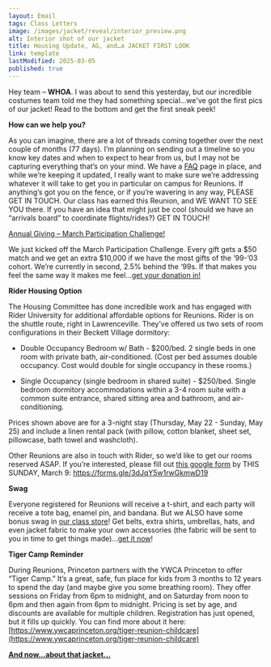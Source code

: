 ```yaml
---
layout: Email
tags: Class Letters
image: /images/jacket/reveal/interior_preview.png
alt: Interior shot of our jacket
title: Housing Update, AG, and…a JACKET FIRST LOOK
link: template
lastModified: 2025-03-05
published: true
---
```


Hey team – **WHOA**. I was about to send this yesterday, but our incredible costumes team told me they had something special…we've got the first pics of our jacket! Read to the bottom and get the first sneak peek!

**How can we help you?**

As you can imagine, there are a lot of threads coming together over the next couple of months (77 days). I’m planning on sending out a timeline so you know key dates and when to expect to hear from us, but I may not be capturing everything that’s on your mind. We have a [FAQ](https://reunions.princeton2000.org/faq/) page in place, and while we’re keeping it updated, I really want to make sure we’re addressing whatever it will take to get you in particular on campus for Reunions. If anything’s got you on the fence, or if you’re wavering in any way, PLEASE GET IN TOUCH. Our class has earned this Reunion, and WE WANT TO SEE YOU there. If you have an idea that might just be cool (should we have an “arrivals board” to coordinate flights/rides?) GET IN TOUCH!

[Annual Giving – March Participation Challenge!](https://agchallenge.princeton.edu)

We just kicked off the March Participation Challenge. Every gift gets a $50 match and we get an extra $10,000 if we have the most gifts of the ’99-’03 cohort. We’re currently in second, 2.5% behind the ‘99s. If that makes you feel the same way it makes me feel…[get your donation in!](https://agchallenge.princeton.edu)

**Rider Housing Option**

The Housing Committee has done incredible work and has engaged with Rider University for additional affordable options for Reunions. Rider is on the shuttle route, right in Lawrenceville. They’ve offered us two sets of room configurations in their Beckett Village dormitory:

- Double Occupancy Bedroom w/ Bath - $200/bed. 2 single beds in one room with private bath, air-conditioned. (Cost per bed assumes double occupancy. Cost would double for single occupancy in these rooms.)

- Single Occupancy (single bedroom in shared suite) - $250/bed. Single bedroom dormitory accommodations within a 3-4 room suite with a common suite entrance, shared sitting area and bathroom, and air-conditioning.

Prices shown above are for a 3-night stay (Thursday, May 22 - Sunday, May 25) and include a linen rental pack (with pillow, cotton blanket, sheet set, pillowcase, bath towel and washcloth).

Other Reunions are also in touch with Rider, so we’d like to get our rooms reserved ASAP. If you’re interested, please fill out [this google form](https://forms.gle/3dJqY5w1rwGkmwD19) by THIS SUNDAY, March 9: https://forms.gle/3dJqY5w1rwGkmwD19 

**Swag**

Everyone registered for Reunions will receive a t-shirt, and each party will receive a tote bag, enamel pin, and bandana. But we ALSO have some bonus swag in [our class store](https://princeton.reunioniq.com/shop/classof00)! Get belts, extra shirts, umbrellas, hats, and even jacket fabric to make your own accessories (the fabric will be sent to you in time to get things made)…[get it now](https://princeton.reunioniq.com/shop/classof00)!

**Tiger Camp Reminder**

During Reunions, Princeton partners with the YWCA Princeton to offer “Tiger Camp.” It’s a great, safe, fun place for kids from 3 months to 12 years to spend the day (and maybe give you some breathing room). They offer sessions on Friday from 6pm to midnight, and on Saturday from noon to 6pm and then again from 6pm to midnight. Pricing is set by age, and discounts are available for multiple children. Registration has just opened, but it fills up quickly. You can find more about it here: [https://www.ywcaprinceton.org/tiger-reunion-childcare](https://www.ywcaprinceton.org/tiger-reunion-childcare)

**[And now…about that jacket…](https://www.instagram.com/p/DG1LWy2yJxQ/?img_index=1&igsh=MTBpcmowNWNuenNuaQ==)**
